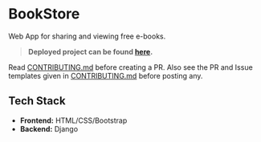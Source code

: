 
# BookStore


Web App for sharing and viewing free e-books.

> **Deployed project can be found [here](http://1onlinebookstore.pythonanywhere.com/).**

Read [CONTRIBUTING.md](https://github.com/diyajaiswal11/BookStore/blob/master/CONTRIBUTING.md) before creating a PR.
Also see the PR and Issue templates given in [CONTRIBUTING.md](https://github.com/diyajaiswal11/BookStore/blob/master/CONTRIBUTING.md) before posting any.

## Tech Stack
- **Frontend:** HTML/CSS/Bootstrap
- **Backend:** Django
